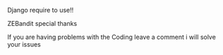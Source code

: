 Django require to use!!

ZEBandit special thanks 

If you are having problems with the Coding leave a comment i will solve your issues 
